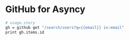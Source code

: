 # GitHub for Asyncy


```sh
# usage.story
gh = github get "/search/users?q={{email}} in:email"
print gh.items.id
```
